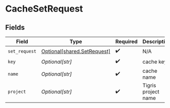 # CacheSetRequest


## Fields

| Field                                                                | Type                                                                 | Required                                                             | Description                                                          |
| -------------------------------------------------------------------- | -------------------------------------------------------------------- | -------------------------------------------------------------------- | -------------------------------------------------------------------- |
| `set_request`                                                        | [Optional[shared.SetRequest]](undefined/models/shared/setrequest.md) | :heavy_check_mark:                                                   | N/A                                                                  |
| `key`                                                                | *Optional[str]*                                                      | :heavy_check_mark:                                                   | cache key                                                            |
| `name`                                                               | *Optional[str]*                                                      | :heavy_check_mark:                                                   | cache name                                                           |
| `project`                                                            | *Optional[str]*                                                      | :heavy_check_mark:                                                   | Tigris project name                                                  |